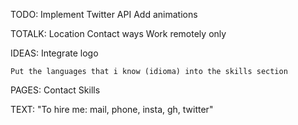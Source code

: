 TODO: 
    Implement Twitter API
    Add animations

TOTALK:
    Location
    Contact ways
    Work remotely only

IDEAS:
    Integrate logo

    Put the languages that i know (idioma) into the skills section
    
PAGES:
    Contact
    Skills

TEXT:
    "To hire me: mail, phone, insta, gh, twitter"